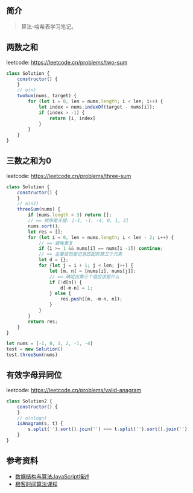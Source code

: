 ## 简介

> 算法-哈希表学习笔记。

## 两数之和

leetcode: https://leetcode.cn/problems/two-sum

```js
class Solution {
    constructor() {
    }
    // o(n)
    twoSum(nums, target) {
        for (let i = 0, len = nums.length; i < len; i++) {
            let index = nums.indexOf(target - nums[i]);
            if (index > -1) {
                return [i, index]
            }
        }
    }
}
```

## 三数之和为0

leetcode: https://leetcode.cn/problems/three-sum

```js
class Solution {
    constructor() {
    }
    // o(n2)
    threeSum(nums) {
        if (nums.length < 3) return [];
        // == 排序是关键: [-1, -1, -4, 0, 1, 2]
        nums.sort();
        let res = [];
        for (let i = 0, len = nums.length; i < len - 2; i++) {
            // == 避免重复
            if (i >= 1 && nums[i] == nums[i -1]) continue;
            // == 主要目的是记录匹配的第三个元素
            let d = {};
            for (let j = i + 1; j < len; j++) {
                let [m, n] = [nums[i], nums[j]];
                // == 确定出第三个值应该是什么
                if (!d[n]) {
                    d[-m-n] = 1;
                } else {
                    res.push([m, -m-n, n]);
                }
            }
        }
        return res;
    }
}

let nums = [-1, 0, 1, 2, -1, -4]
test = new Solution()
test.threeSum(nums)
```

## 有效字母异同位

leetcode: https://leetcode.cn/problems/valid-anagram

```js
class Solution2 {
    constructor() {
    }
    // o(nlogn)
    isAnagram(s, t) {
        s.split('').sort().join('') === t.split('').sort().join('')
    }
}
```

## 参考资料

- [数据结构与算法JavaScript描述](https://book.douban.com/subject/25945449/)
- [极客时间算法课程](https://time.geekbang.org/course/intro/100019701)
